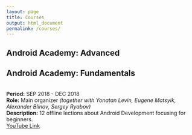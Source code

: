 ```yaml
---
layout: page
title: Courses
output: html_document
permalink: /courses/
---
```


## Android Academy: Advanced


## Android Academy: Fundamentals
<br> **Period:** SEP 2018 - DEC 2018
<br>**Role:** Main organizer _(together with Yonatan Levin, Eugene Matsyik, Alexander Blinov, Sergey Ryabov)_
<br>**Description:** 12 offline lections about Android Development focusing for beginners.
<br>[YouTube Link](https://www.youtube.com/playlist?list=PLjLCGE4bVpHChlptwNJW3is1lvO5wxFBu)


